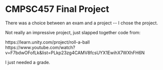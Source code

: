 <h1>CMPSC457 Final Project</h1>
<p>There was a choice between an exam and a project -- I chose the project.</p>
<p>Not really an impressive project, just slapped together code from:</p>
<p>https://learn.unity.com/project/roll-a-ball <br>
https://www.youtube.com/watch?v=F7bdwOFofLk&list=PLkp23zg4CAMV8fcsUYX1EwihX7WXhFH6N</p>

<p>I just needed a grade.</p>

